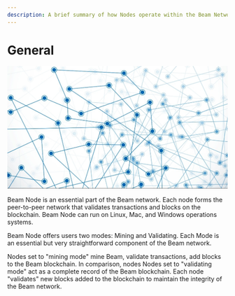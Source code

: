 ```yaml
---
description: A brief summary of how Nodes operate within the Beam Network.
---
```


# General

![](<.gitbook/assets/Screen Shot 2021-05-30 at 12.35.51 PM.png>)

Beam Node is an essential part of the Beam network. Each node forms the peer-to-peer network that validates transactions and blocks on the blockchain. Beam Node can run on Linux, Mac, and Windows operations systems.

Beam Node offers users two modes: Mining and Validating. Each Mode is an essential but very straightforward component of the Beam network.

Nodes set to "mining mode" mine Beam, validate transactions, add blocks to the Beam blockchain. In comparison, nodes Nodes set to "validating mode" act as a complete record of the Beam blockchain. Each node "validates" new blocks added to the blockchain to maintain the integrity of the Beam network.
